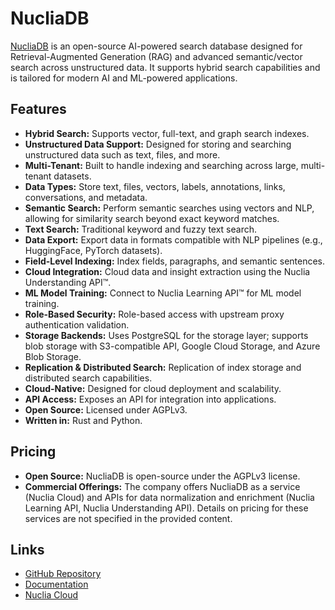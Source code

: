 # NucliaDB

[NucliaDB](https://github.com/nuclia/nucliadb) is an open-source AI-powered search database designed for Retrieval-Augmented Generation (RAG) and advanced semantic/vector search across unstructured data. It supports hybrid search capabilities and is tailored for modern AI and ML-powered applications.

## Features
- **Hybrid Search:** Supports vector, full-text, and graph search indexes.
- **Unstructured Data Support:** Designed for storing and searching unstructured data such as text, files, and more.
- **Multi-Tenant:** Built to handle indexing and searching across large, multi-tenant datasets.
- **Data Types:** Store text, files, vectors, labels, annotations, links, conversations, and metadata.
- **Semantic Search:** Perform semantic searches using vectors and NLP, allowing for similarity search beyond exact keyword matches.
- **Text Search:** Traditional keyword and fuzzy text search.
- **Data Export:** Export data in formats compatible with NLP pipelines (e.g., HuggingFace, PyTorch datasets).
- **Field-Level Indexing:** Index fields, paragraphs, and semantic sentences.
- **Cloud Integration:** Cloud data and insight extraction using the Nuclia Understanding API™.
- **ML Model Training:** Connect to Nuclia Learning API™ for ML model training.
- **Role-Based Security:** Role-based access with upstream proxy authentication validation.
- **Storage Backends:** Uses PostgreSQL for the storage layer; supports blob storage with S3-compatible API, Google Cloud Storage, and Azure Blob Storage.
- **Replication & Distributed Search:** Replication of index storage and distributed search capabilities.
- **Cloud-Native:** Designed for cloud deployment and scalability.
- **API Access:** Exposes an API for integration into applications.
- **Open Source:** Licensed under AGPLv3.
- **Written in:** Rust and Python.

## Pricing
- **Open Source:** NucliaDB is open-source under the AGPLv3 license.
- **Commercial Offerings:** The company offers NucliaDB as a service (Nuclia Cloud) and APIs for data normalization and enrichment (Nuclia Learning API, Nuclia Understanding API). Details on pricing for these services are not specified in the provided content.

## Links
- [GitHub Repository](https://github.com/nuclia/nucliadb)
- [Documentation](https://docs.nuclia.dev/docs/management/nucliadb/intro)
- [Nuclia Cloud](https://nuclia.cloud)
